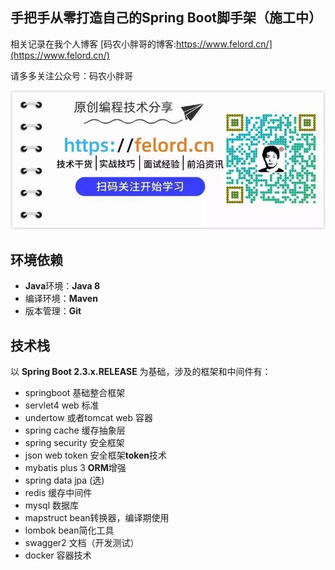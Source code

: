 ## 手把手从零打造自己的Spring Boot脚手架（施工中）

相关记录在我个人博客  [码农小胖哥的博客:https://www.felord.cn/](https://www.felord.cn/)

请多多关注公众号：码农小胖哥
 
 ![](./qr.jpg)
 
## 环境依赖

- **Java**环境：**Java 8**
- 编译环境：**Maven**
- 版本管理：**Git** 

## 技术栈

以 **Spring Boot 2.3.x.RELEASE** 为基础，涉及的框架和中间件有：

   + springboot 基础整合框架
   + servlet4  web 标准
   + undertow 或者tomcat   web 容器
   + spring cache  缓存抽象层
   + spring security  安全框架
   + json web token  安全框架**token**技术
   + mybatis plus 3  **ORM**增强
   + spring data jpa (选)
   + redis  缓存中间件
   + mysql   数据库
   + mapstruct  bean转换器，编译期使用
   + lombok  bean简化工具
   + swagger2 文档（开发测试）
   + docker 容器技术
